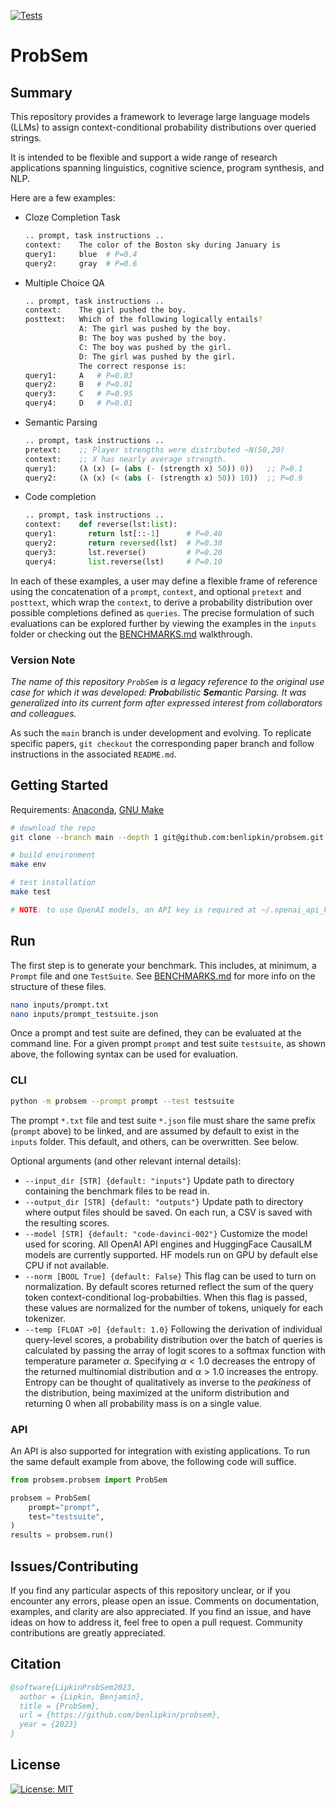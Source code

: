 [![Tests](https://github.com/benlipkin/probsem/actions/workflows/testing.yml/badge.svg)](https://github.com/benlipkin/probsem/actions/workflows/testing.yml)

# ProbSem

## Summary

This repository provides a framework to leverage large language models (LLMs) to assign context-conditional probability distributions over queried strings.

It is intended to be flexible and support a wide range of research applications spanning linguistics, cognitive science, program synthesis, and NLP.

Here are a few examples:

- Cloze Completion Task
    ```bash
    .. prompt, task instructions ..
    context:    The color of the Boston sky during January is
    query1:     blue  # P=0.4
    query2:     gray  # P=0.6
    ```

- Multiple Choice QA
    ```bash
    .. prompt, task instructions ..
    context:    The girl pushed the boy.
    posttext:   Which of the following logically entails?
                A: The girl was pushed by the boy.
                B: The boy was pushed by the boy.
                C: The boy was pushed by the girl.
                D: The girl was pushed by the girl.
                The correct response is:
    query1:     A   # P=0.03
    query2:     B   # P=0.01
    query3:     C   # P=0.95
    query4:     D   # P=0.01
    ```

- Semantic Parsing
    ```scheme
    .. prompt, task instructions ..
    pretext:    ;; Player strengths were distributed ~N(50,20)
    context:    ;; X has nearly average strength.
    query1:     (λ (x) (= (abs (- (strength x) 50)) 0))   ;; P=0.1
    query2:     (λ (x) (< (abs (- (strength x) 50)) 10))  ;; P=0.9
    ```

- Code completion
    ```python
    .. prompt, task instructions ..
    context:    def reverse(lst:list):
    query1:       return lst[::-1]      # P=0.40
    query2:       return reversed(lst)  # P=0.30
    query3:       lst.reverse()         # P=0.20
    query4:       list.reverse(lst)     # P=0.10
    ```

In each of these examples, a user may define a flexible frame of reference using the concatenation of a `prompt`, `context`, and optional `pretext` and `posttext`, which wrap the `context`, to derive a probability distribution over possible completions defined as `queries`. The precise formulation of such evaluations can be explored further by viewing the examples in the `inputs` folder or checking out the [BENCHMARKS.md](https://github.com/benlipkin/probsem/blob/main/BENCHMARKS.md) walkthrough.

### Version Note

_The name of this repository `ProbSem` is a legacy reference to the original use case for which it was developed: **Prob**abilistic **Sem**antic Parsing. It was generalized into its current form after expressed interest from collaborators and colleagues._

As such the `main` branch is under development and evolving. To replicate specific papers, `git checkout` the corresponding paper branch and follow instructions in the associated `README.md`.

## Getting Started

Requirements: [Anaconda](https://conda.io/projects/conda/en/latest/user-guide/install/index.html), [GNU Make](https://www.gnu.org/software/make/manual/make.html)

```bash
# download the repo
git clone --branch main --depth 1 git@github.com:benlipkin/probsem.git

# build environment
make env

# test installation
make test

# NOTE: to use OpenAI models, an API key is required at ~/.openai_api_key
```

## Run

The first step is to generate your benchmark. This includes, at minimum, a `Prompt` file and one `TestSuite`. See [BENCHMARKS.md](https://github.com/benlipkin/probsem/blob/main/BENCHMARKS.md) for more info on the structure of these files.

```bash
nano inputs/prompt.txt
nano inputs/prompt_testsuite.json
```

Once a prompt and test suite are defined, they can be evaluated at the command line. For a given prompt `prompt` and test suite `testsuite`, as shown above, the following syntax can be used for evaluation.

### CLI

```bash
python -m probsem --prompt prompt --test testsuite
```

The prompt `*.txt` file and test suite `*.json` file must share the same prefix (`prompt` above) to be linked, and are assumed by default to exist in the `inputs` folder. This default, and others, can be overwritten. See below.

Optional arguments (and other relevant internal details):

- `--input_dir [STR] {default: "inputs"}` Update path to directory containing the benchmark files to be read in.
- `--output_dir [STR] {default: "outputs"}` Update path to directory where output files should be saved. On each run, a CSV is saved with the resulting scores.
- `--model [STR] {default: "code-davinci-002"}` Customize the model used for scoring. All OpenAI API engines and HuggingFace CausalLM models are currently supported. HF models run on GPU by default else CPU if not available.
- `--norm [BOOL True] {default: False}` This flag can be used to turn on normalization. By default scores returned reflect the sum of the query token context-conditional log-probabilties. When this flag is passed, these values are normalized for the number of tokens, uniquely for each tokenizer.
- `--temp [FLOAT >0] {default: 1.0}` Following the derivation of individual query-level scores, a probability distribution over the batch of queries is calculated by passing the array of logit scores to a softmax function with temperature parameter $\alpha$. Specifying $\alpha<1.0$ decreases the entropy of the returned multinomial distribution and $\alpha>1.0$ increases the entropy. Entropy can be thought of qualitatively as inverse to the _peakiness_ of the distribution, being maximized at the uniform distribution and returning $0$ when all probability mass is on a single value.

### API

An API is also supported for integration with existing applications. To run the same default example from above, the following code will suffice.

```python
from probsem.probsem import ProbSem

probsem = ProbSem(
    prompt="prompt",
    test="testsuite",
)
results = probsem.run()
```

## Issues/Contributing

If you find any particular aspects of this repository unclear, or if you encounter any errors, please open an issue. Comments on documentation, examples, and clarity are also appreciated. If you find an issue, and have ideas on how to address it, feel free to open a pull request. Community contributions are greatly appreciated.

## Citation

```bibtex
@software{LipkinProbSem2023,
  author = {Lipkin, Benjamin},
  title = {ProbSem},
  url = {https://github.com/benlipkin/probsem},
  year = {2023}
}
```

## License

[![License: MIT](https://img.shields.io/badge/License-MIT-brightgreen.svg)](https://opensource.org/licenses/MIT)
